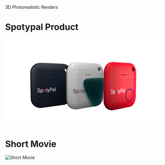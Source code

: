 3D Photorealistic Renders

# Spotypal Product
![Spotypal](https://github.com/Nerrors/3D-Photorealistic-Images/blob/master/res/pen_3.png)
# Short Movie
![Short Movie](https://github.com/Nerrors/3D-Photorealistic-Images/blob/master/res/Render%205.png)
